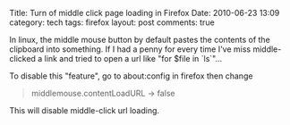 Title: Turn of middle click page loading in Firefox
Date: 2010-06-23 13:09
category: tech
tags: firefox
layout: post
comments: true



In linux, the middle mouse button by default pastes the contents of the
clipboard into something. If I had a penny for every time I've miss
middle-clicked a link and tried to open a url like "for \$file in
\`ls\`"...

To disable this "feature", go to about:config in firefox then change


> middlemouse.contentLoadURL -\> false


This will disable middle-click url loading.
